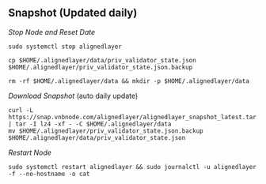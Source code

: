 
## Snapshot (Updated daily)
_Stop Node and Reset Date_
```
sudo systemctl stop alignedlayer

cp $HOME/.alignedlayer/data/priv_validator_state.json $HOME/.alignedlayer/priv_validator_state.json.backup

rm -rf $HOME/.alignedlayer/data && mkdir -p $HOME/.alignedlayer/data
```
_Download Snapshot_ (auto daily update)
```
curl -L https://snap.vnbnode.com/alignedlayer/alignedlayer_snapshot_latest.tar.lz4 | tar -I lz4 -xf - -C $HOME/.alignedlayer/data
mv $HOME/.alignedlayer/priv_validator_state.json.backup $HOME/.alignedlayer/data/priv_validator_state.json
```
_Restart Node_
```
sudo systemctl restart alignedlayer && sudo journalctl -u alignedlayer -f --no-hostname -o cat
```

